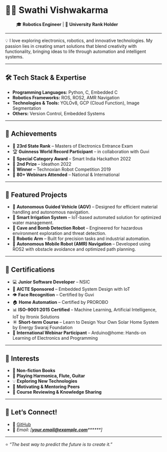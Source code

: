# 👩‍💻 **Swathi Vishwakarma**

         🎓 **Robotics Engineer** | 🏅 **University Rank Holder**

---

💡 I love exploring electronics, robotics, and innovative technologies. My passion lies in creating smart solutions that blend creativity with functionality, bringing ideas to life through automation and intelligent systems.

---

## 🛠️ **Tech Stack & Expertise**

- **Programming Languages:** Python, C, Embedded C
- **Robotics Frameworks:** ROS, ROS2, AMR Navigation
- **Technologies & Tools:** YOLOv8, GCP (Cloud Function), Image Segmentation
- **Others:** Version Control, Embedded Systems

---

## 🌟 **Achievements**

- 🏅 **23rd State Rank** – Masters of Electronics Entrance Exam
- 🏆 **Guinness World Record Participant** – in collaboration with Guvi
- 🥇 **Special Category Award** – Smart India Hackathon 2022
- 🥈 **2nd Prize** – Ideathon 2022
- 🤖 **Winner** – Technoxian Robot Competition 2019
- 📖 **80+ Webinars Attended** – National & International

---

## 📁 **Featured Projects**

- 🚗 **Autonomous Guided Vehicle (AGV)** – Designed for efficient material handling and autonomous navigation.
- 🌾 **Smart Irrigation System** – IoT-based automated solution for optimized water management.
- 🤖 **Cave and Bomb Detection Robot** – Engineered for hazardous environment exploration and threat detection.
- 🦿 **Robotic Arm** – Built for precision tasks and industrial automation.
- 🦾 **Autonomous Mobile Robot (AMR) Navigation** – Developed using ROS2 with obstacle avoidance and optimized path planning.

---

## 📖 **Certifications**

- 💻 **Junior Software Developer** – NSIC
- 📡 **AICTE Sponsored** – Embedded System Design with IoT
- 👁️ **Face Recognition** – Certified by Guvi
- 🏠 **Home Automation** – Certified by PROROBO
- 📊 **ISO-9001:2015 Certified** – Machine Learning, Artificial Intelligence, IoT by Itronix Solutions
- ☀️ **Short-term Course** – Learn to Design Your Own Solar Home System by Energy Swaraj Foundation
- 🔌 **International Webinar Participant** – Arduino\@home: Hands-on Learning of Electronics and Programming

---

## 🎯 **Interests**

- 📘 **Non-fiction Books**
- 🎵 **Playing Harmonica, Flute, Guitar**
- 💡 **Exploring New Technologies**
- 🌟 **Motivating & Mentoring Peers**
- 📝 **Course Reviewing & Knowledge Sharing**

---

## 🤝 **Let’s Connect!**

- 📂 [GitHub](https://github.com/jaanu-11)
- 📧 *Email: [****[your.email@example.com](mailto\:your.email@example.com)****\*\*\*\*\*\*]*

---

⭐ *“The best way to predict the future is to create it.”*

